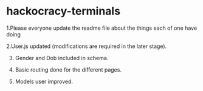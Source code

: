 # hackocracy-terminals
1.Please everyone update the readme file about the things each of one have doing

2.User.js updated (modifications are required in the later stage).

3. Gender and Dob included in schema.


4. Basic routing done  for the different pages.

5. Models user improved.
